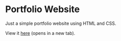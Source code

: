 # Portfolio Website
Just a simple portfolio website using HTML and CSS.  

View it [here](https://ryanthec.github.io/portfolio.github.io/) (opens in a new tab).
